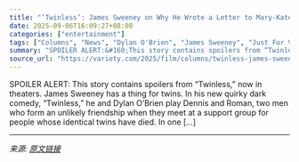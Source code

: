 ```yaml
---
title: "‘Twinless’: James Sweeney on Why He Wrote a Letter to Mary-Kate and Ashley Olsen, Toe-Sucking and Working With ‘Chameleon’ Dylan O’Brien"
date: 2025-09-06T16:09:27+08:00
categories: ["entertainment"]
tags: ["Columns", "News", "Dylan O'Brien", "James Sweeney", "Just For Variety", "Twinless"]
summary: "SPOILER ALERT:&#160;This story contains spoilers from “Twinless,” now in theaters. James Sweeney has a thing for twins. In his new quirky dark comedy, “Twinless,” he and Dylan O’Brien play Dennis and "
source_url: "https://variety.com/2025/film/columns/twinless-james-sweeney-mary-kate-ashley-olsen-dylan-obrien-1236509896/"
---
```


SPOILER ALERT:&#160;This story contains spoilers from “Twinless,” now in theaters. James Sweeney has a thing for twins. In his new quirky dark comedy, “Twinless,” he and Dylan O’Brien play Dennis and Roman, two men who form an unlikely friendship when they meet at a support group for people whose identical twins have died. In one [&#8230;]

---

*来源: [原文链接](https://variety.com/2025/film/columns/twinless-james-sweeney-mary-kate-ashley-olsen-dylan-obrien-1236509896/)*
